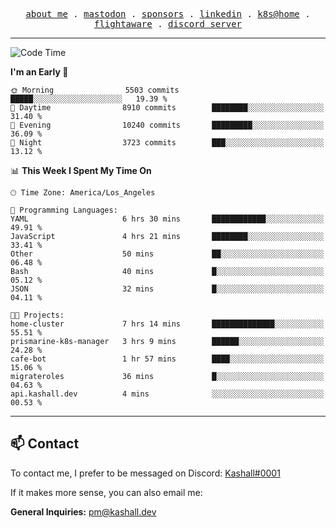 <p align="center">
  <samp>
    <a href="https://jordanjones.org/">about me</a> .
    <a rel="me" href="https://mastodon.social/@kashall">mastodon</a> .
    <a href="https://github.com/sponsors/kashalls">sponsors</a> .
    <a href="https://linkedin.com/in/jordpjones">linkedin</a> .
    <a href="https://github.com/kashalls/home-cluster">k8s@home</a> .
    <a href="https://flightaware.com/adsb/stats/user/kashalls">flightaware</a> .
    <a href="https://discord.gg/ctgrp8k">discord server</a>
  </samp>
</p>

---

<!--START_SECTION:waka-->
![Code Time](http://img.shields.io/badge/Code%20Time-1%2C379%20hrs%2050%20mins-blue)

**I'm an Early 🐤** 

```text
🌞 Morning                5503 commits        █████░░░░░░░░░░░░░░░░░░░░   19.39 % 
🌆 Daytime                8910 commits        ████████░░░░░░░░░░░░░░░░░   31.40 % 
🌃 Evening                10240 commits       █████████░░░░░░░░░░░░░░░░   36.09 % 
🌙 Night                  3723 commits        ███░░░░░░░░░░░░░░░░░░░░░░   13.12 % 
```


📊 **This Week I Spent My Time On** 

```text
🕑︎ Time Zone: America/Los_Angeles

💬 Programming Languages: 
YAML                     6 hrs 30 mins       ████████████░░░░░░░░░░░░░   49.91 % 
JavaScript               4 hrs 21 mins       ████████░░░░░░░░░░░░░░░░░   33.41 % 
Other                    50 mins             ██░░░░░░░░░░░░░░░░░░░░░░░   06.48 % 
Bash                     40 mins             █░░░░░░░░░░░░░░░░░░░░░░░░   05.12 % 
JSON                     32 mins             █░░░░░░░░░░░░░░░░░░░░░░░░   04.11 % 

🐱‍💻 Projects: 
home-cluster             7 hrs 14 mins       ██████████████░░░░░░░░░░░   55.51 % 
prismarine-k8s-manager   3 hrs 9 mins        ██████░░░░░░░░░░░░░░░░░░░   24.28 % 
cafe-bot                 1 hr 57 mins        ████░░░░░░░░░░░░░░░░░░░░░   15.06 % 
migrateroles             36 mins             █░░░░░░░░░░░░░░░░░░░░░░░░   04.63 % 
api.kashall.dev          4 mins              ░░░░░░░░░░░░░░░░░░░░░░░░░   00.53 % 
```


<!--END_SECTION:waka-->

---

## 📫 Contact

To contact me, I prefer to be messaged on Discord:  [Kashall#0001](https://discord.com/users/201077739589992448)

If it makes more sense, you can also email me:

**General Inquiries:** pm@kashall.dev  
